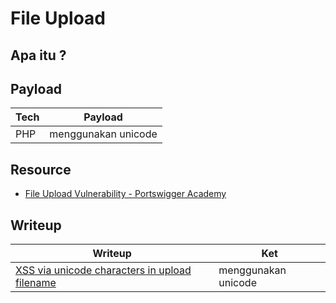 # File Upload

## Apa itu ?

## Payload
|Tech|Payload|
|---|---|
|PHP|menggunakan unicode|

## Resource
- [File Upload Vulnerability - Portswigger Academy](https://portswigger.net/web-security/file-upload)

## Writeup
|Writeup|Ket|
|---|---|
|[XSS via unicode characters in upload filename](https://hackerone.com/reports/179695)|menggunakan unicode|
